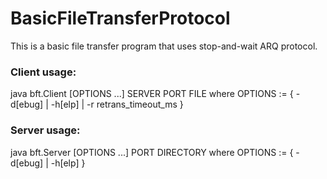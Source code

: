 # BasicFileTransferProtocol

This is a basic file transfer program that uses stop-and-wait ARQ protocol.

### Client usage:
java  bft.Client [OPTIONS ...]  SERVER  PORT  FILE
where
OPTIONS  := { -d[ebug] | -h[elp] | -r retrans_timeout_ms }

### Server usage:
java  bft.Server [OPTIONS ...]  PORT  DIRECTORY
where
OPTIONS  := { -d[ebug] | -h[elp] }


